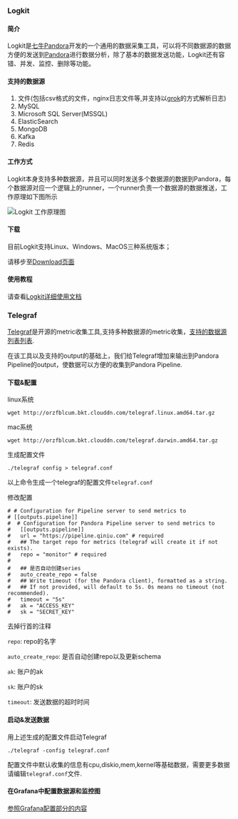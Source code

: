 
### Logkit

#### 简介

Logkit是[七牛Pandora](https://pandora-docs.qiniu.com)开发的一个通用的数据采集工具，可以将不同数据源的数据方便的发送到[Pandora](https://pandora-docs.qiniu.com)进行数据分析，除了基本的数据发送功能，Logkit还有容错、并发、监控、删除等功能。

#### 支持的数据源

1. 文件(包括csv格式的文件，nginx日志文件等,并支持以[grok](https://www.elastic.co/blog/do-you-grok-grok)的方式解析日志)
1. MySQL
1. Microsoft SQL Server(MSSQL)
1. ElasticSearch
1. MongoDB
1. Kafka
1. Redis

#### 工作方式

Logkit本身支持多种数据源，并且可以同时发送多个数据源的数据到Pandora，每个数据源对应一个逻辑上的runner，一个runner负责一个数据源的数据推送，工作原理如下图所示

![Logkit 工作原理图](https://qiniu.github.io/pandora-docs/_media/logkit.png)

#### 下载

目前Logkit支持Linux、Windows、MacOS三种系统版本；

请移步至[Download页面](https://github.com/qiniu/Logkit/wiki/Download)

#### 使用教程

请查看[Logkit详细使用文档](https://github.com/qiniu/logkit)


### Telegraf

[Telegraf](https://github.com/influxdata/telegraf)是开源的metric收集工具,支持多种数据源的metric收集，[支持的数据源列表列表](https://github.com/influxdata/telegraf#input-plugins).

在该工具以及支持的output的基础上，我们给Telegraf增加来输出到Pandora Pipeline的output，使数据可以方便的收集到Pandora Pipeline.

#### 下载&配置

linux系统

```
wget http://orzfblcum.bkt.clouddn.com/telegraf.linux.amd64.tar.gz
```

mac系统

```
wget http://orzfblcum.bkt.clouddn.com/telegraf.darwin.amd64.tar.gz
```

生成配置文件

```
./telegraf config > telegraf.conf
```

以上命令生成一个telegraf的配置文件`telegraf.conf`

修改配置

```
# # Configuration for Pipeline server to send metrics to
# [[outputs.pipeline]]
#  # Configuration for Pandora Pipeline server to send metrics to
#   [[outputs.pipeline]]
#   url = "https://pipeline.qiniu.com" # required
#   ## The target repo for metrics (telegraf will create it if not exists).
#   repo = "monitor" # required
#
#   ## 是否自动创建series
#   auto_create_repo = false
#   ## Write timeout (for the Pandora client), formatted as a string.
#   ## If not provided, will default to 5s. 0s means no timeout (not recommended).
#   timeout = "5s"
#   ak = "ACCESS_KEY"
#   sk = "SECRET_KEY"
```

去掉行首的注释

`repo`: repo的名字

`auto_create_repo`: 是否自动创建repo以及更新schema

`ak`: 账户的ak

`sk`: 账户的sk

`timeout`: 发送数据的超时时间


#### 启动&发送数据

用上述生成的配置文件启动Telegraf

```
./telegraf -config telegraf.conf
```

配置文件中默认收集的信息有cpu,diskio,mem,kernel等基础数据，需要更多数据请编辑`telegraf.conf`文件.

#### 在Grafana中配置数据源和监控图

[参照Grafana配置部分的内容](https://qiniu.github.io/pandora-docs/#/quickstart/grafana)